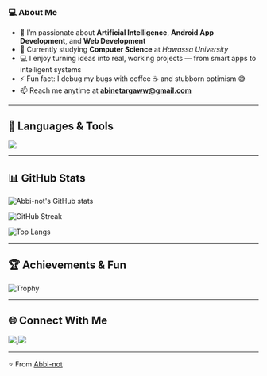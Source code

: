 

### 💻 About Me
- 🤖 I’m passionate about **Artificial Intelligence**, **Android App Development**, and **Web Development**
- 🌱 Currently studying **Computer Science** at *Hawassa University*
- 💻 I enjoy turning ideas into real, working projects — from smart apps to intelligent systems
- ⚡ Fun fact: I debug my bugs with coffee ☕ and stubborn optimism 😅
- 📫 Reach me anytime at **abinetargaww@gmail.com**

---

## 🧠 Languages & Tools
<p align="left">
  <img src="https://skillicons.dev/icons?i=python,java,androidstudio,git,github,html,css,javascript,mysql,vscode" />
</p>

---

## 📊 GitHub Stats

![Abbi-not's GitHub stats](https://github-readme-stats.vercel.app/api?username=Abbi-not&show_icons=true&include_all_commits=true&theme=tokyonight)

![GitHub Streak](https://streak-stats.demolab.com?user=Abbi-not&theme=tokyonight)

![Top Langs](https://github-readme-stats.vercel.app/api/top-langs/?username=Abbi-not&layout=compact&theme=tokyonight)

---

## 🏆 Achievements & Fun
![Trophy](https://github-profile-trophy.vercel.app/?username=Abbi-not&theme=tokyonight&no-frame=true&no-bg=true&margin-w=15)

---

## 🌐 Connect With Me
<p align="left">
  <a href="https://github.com/Abbi-not" target="_blank">
    <img src="https://img.shields.io/badge/GitHub-Abbi--not-black?style=for-the-badge&logo=github" />
  </a>
  <a href="mailto:yourname@example.com">
    <img src="https://img.shields.io/badge/Email-Contact%20Me-blue?style=for-the-badge&logo=gmail" />
  </a>
</p>

---

⭐️ From [Abbi-not](https://github.com/Abbi-not)
